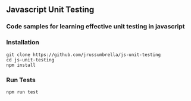 ## Javascript Unit Testing

### Code samples for learning effective unit testing in javascript

### Installation

```
git clone https://github.com/jrussumbrella/js-unit-testing
cd js-unit-testing
npm install
```

### Run Tests

```
npm run test
```
